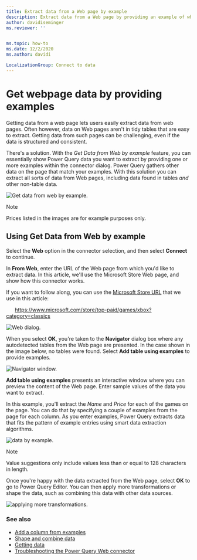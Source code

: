 ```yaml
---
title: Extract data from a Web page by example
description: Extract data from a Web page by providing an example of what you want to pull
author: davidiseminger
ms.reviewer: ''


ms.topic: how-to
ms.date: 12/2/2020
ms.author: davidi

LocalizationGroup: Connect to data
---
```

# Get webpage data by providing examples

Getting data from a web page lets users easily extract data from web pages. Often however, data on Web pages aren't in tidy tables that are easy to extract. Getting data from such pages can be challenging, even if the data is structured and consistent.

There's a solution. With the *Get Data from Web by example* feature, you can essentially show Power Query data you want to extract by providing one or more examples within the connector dialog. Power Query gathers other data on the page that match your examples. With this solution you can extract all sorts of data from Web pages, including data found in tables *and* other non-table data.

![Get data from web by example.](web-by-example_01.png)

>[!NOTE]
>Prices listed in the images are for example purposes only.

## Using Get Data from Web by example

Select the **Web** option in the connector selection, and then select **Connect** to continue.

In **From Web**, enter the URL of the Web page from which you'd like to extract data. In this article, we'll use the Microsoft Store Web page, and show how this connector works.

If you want to follow along, you can use the [Microsoft Store URL](https://www.microsoft.com/store/top-paid/games/xbox?category=classics) that we use in this article:

&nbsp;&nbsp;&nbsp;&nbsp;&nbsp;&nbsp;https://www.microsoft.com/store/top-paid/games/xbox?category=classics

![Web dialog.](web-by-example_04.png)

When you select **OK**, you're taken to the **Navigator** dialog box where any autodetected tables from the Web page are presented. In the case shown in the image below, no tables were found. Select **Add table using examples** to provide examples.

![Navigator window.](web-by-example_05.png)

**Add table using examples** presents an interactive window where you can preview the content of the Web page. Enter sample values of the data you want to extract.

In this example, you'll extract the *Name* and *Price* for each of the games on the page. You can do that by specifying a couple of examples from the page for each column. As you enter examples, Power Query extracts data that fits the pattern of example entries using smart data extraction algorithms.

![data by example.](web-by-example_06.png)

> [!NOTE]
> Value suggestions only include values less than or equal to 128 characters in length.

Once you're happy with the data extracted from the Web page, select **OK** to go to Power Query Editor. You can then apply more transformations or shape the data, such as combining this data with other data sources.

![applying more transformations.](web-by-example_07.png)

### See also

* [Add a column from examples](../../column-from-example.md)
* [Shape and combine data](/power-query/power-query-ui)
* [Getting data](../../get-data-experience.md)
* [Troubleshooting the Power Query Web connector](web-troubleshoot.md)